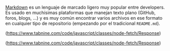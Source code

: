 [Markdown](https://es.wikipedia.org/wiki/Markdown) es un lenguaje de marcado
ligero muy popular entre developers. Es usado en muchísimas plataformas que
manejan texto plano (GitHub, foros, blogs, ...) y es muy común
encontrar varios archivos en ese formato en cualquier tipo de repositorio
(empezando por el tradicional `README.md`).

(https://www.tabnine.com/code/javascript/classes/node-fetch/Response)

(https://www.tabnine.com/code/javascript/classes/node-fetch/Response)
